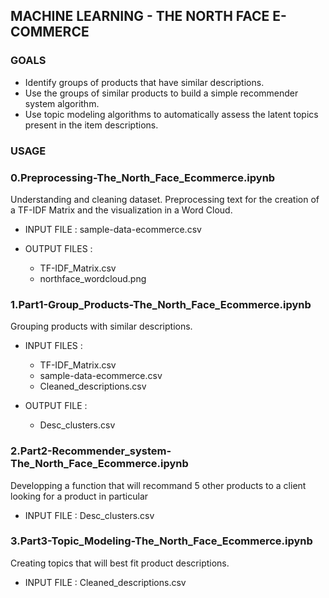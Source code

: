 ## MACHINE LEARNING - THE NORTH FACE E-COMMERCE

### GOALS
- Identify groups of products that have similar descriptions.
- Use the groups of similar products to build a simple recommender system algorithm.
- Use topic modeling algorithms to automatically assess the latent topics present in the item descriptions.

### USAGE

### 0.Preprocessing-The_North_Face_Ecommerce.ipynb
Understanding and cleaning dataset. Preprocessing text for the creation of a TF-IDF Matrix and the visualization in a Word Cloud.

- INPUT FILE : sample-data-ecommerce.csv

- OUTPUT FILES :
  - TF-IDF_Matrix.csv
  - northface_wordcloud.png
  
### 1.Part1-Group_Products-The_North_Face_Ecommerce.ipynb
Grouping products with similar descriptions.

- INPUT FILES : 
    - TF-IDF_Matrix.csv
    - sample-data-ecommerce.csv
    - Cleaned_descriptions.csv

- OUTPUT FILE :
    - Desc_clusters.csv

### 2.Part2-Recommender_system-The_North_Face_Ecommerce.ipynb
Developping a function that will recommand 5 other products to a client looking for a product in particular

- INPUT FILE : Desc_clusters.csv

### 3.Part3-Topic_Modeling-The_North_Face_Ecommerce.ipynb
Creating topics that will best fit product descriptions.

- INPUT FILE : Cleaned_descriptions.csv
